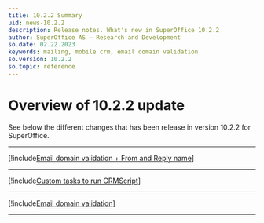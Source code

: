 ```yaml
---
title: 10.2.2 Summary
uid: news-10.2.2
description: Release notes. What's new in SuperOffice 10.2.2
author: SuperOffice AS – Research and Development
so.date: 02.22.2023
keywords: mailing, mobile crm, email domain validation
so.version: 10.2.2
so.topic: reference
---
```


# Overview of 10.2.2 update

See below the different changes that has been release in version 10.2.2 for SuperOffice.
- - -

[!include[Email domain validation + From and Reply name](marketing/10.2.2-update.md)]
- - -

[!include[Custom tasks to run CRMScript](mobile/10.2.2-update.md)]
- - -

[!include[Email domain validation](admin/10.2.2-update.md)]
- - -

<!-- Referenced links-->

<!-- Referenced images -->
